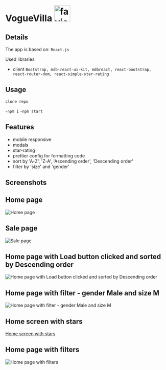 # VogueVilla <img src="https://github.com/tsvetelinkitanski/product-listing-page/assets/106109735/fa8fc94d-7530-4705-b301-5ec9a72db8e3" alt="favicon" width="50" height="50">

## Details

The app is based on: `React.js`

Used libraries

- client `Bootstrap, mdb-react-ui-kit, mdbreact, react-bootstrap, react-router-dom, react-simple-star-rating`

## Usage

`clone repo`

-`npm i` -`npm start`

## Features

- mobile responsive
- modals
- star-rating
- prettier config for formatting code
- sort by 'A-Z', 'Z-A', 'Ascending order', 'Descending order'
- filter by 'size' and 'gender'

## Screenshots

## Home page

![Home page](https://github.com/tsvetelinkitanski/product-listing-page/assets/106109735/67ca5bb8-7e63-464d-abbd-19d973136d86)

## Sale page

![Sale page](https://github.com/tsvetelinkitanski/product-listing-page/assets/106109735/577a1e6c-8c76-4770-8bdf-4aa197740db6)

## Home page with Load button clicked and sorted by Descending order

![Home page with Load button clicked and sorted by Descending order](https://github.com/tsvetelinkitanski/product-listing-page/assets/106109735/44f35df7-5a24-4ca6-85da-d27a75d0d396)

## Home page with filter - gender Male and size M

![Home page with filter - gender Male and size M](https://github.com/tsvetelinkitanski/product-listing-page/assets/106109735/03130c6a-5196-4141-8cb8-291453b113e4)

## Home screen with stars

[Home screen with stars](https://github.com/tsvetelinkitanski/product-listing-page/assets/106109735/e33cd4b6-18df-4797-83d7-8fbf0aa31c88)

## Home page with filters

![Home page with filters](https://github.com/tsvetelinkitanski/product-listing-page/assets/106109735/87eb9d1a-5da5-4718-b6ca-57c00e5608d4)
